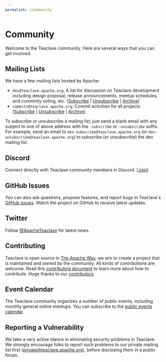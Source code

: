 ```yaml
---
permalink: /community
---
```


# Community

Welcome to the Teaclave community. Here are several ways that you can get involved.

## Mailing Lists

We have a few mailing lists hosted by Apache:

- `dev@teaclave.apache.org`: A list for discussion on Teaclave development including design proposal, release
announcements, meetup schedules, and commnity voting, etc.
 [[Subscribe](mailto:dev-subscribe@teaclave.apache.org?subject=Subscribe) | [Unsubscribe](mailto:dev-unsubscribe@teaclave.apache.org?subject=Unsubscribe) | [Archive](https://lists.apache.org/list.html?dev@teaclave.apache.org)]
- `commits@teaclave.apache.org`: Commit activities for all projects.
 [[Subscribe](mailto:commits-subscribe@teaclave.apache.org?subject=Subscribe) | [Unsubscribe](mailto:commits-unsubscribe@teaclave.apache.org?subject=Unsubscribe) | [Archive](https://lists.apache.org/list.html?commits@teaclave.apache.org)]

To subscribe or unsubscribe a mailing list, just send a blank email with any subject to one of
above address with the `-subscribe` or `-unsubscribe` suffix. For example, send
an email to `dev-subscribe@teaclave.apache.org` (or
`dev-unsubscribe@teaclave.apache.org`) to subscribe (or unsubscribe) the dev
mailing list.

## Discord

Connect directly with Teaclave community members in Discord. [[Join](https://discord.gg/ynECXsxm5P)]

## GitHub Issues

You can also ask questions, propose features, and report bugs in Teaclave's
[GitHub issues](https://github.com/apache/incubator-teaclave/issues). Watch the
project on GitHub to receive latest updates.

## Twitter

Follow [@ApacheTeaclave](https://twitter.com/ApacheTeaclave) for latest news.

## Contributing

Teaclave is open source in [The Apache Way](https://www.apache.org/theapacheway/),
we aim to create a project that is maintained and owned by the community. All
kinds of contributions are welcome. Read this [contributing document](/contributing/) to
learn more about how to contribute. Huge thanks to our [contributors](/contributors/).

## Event Calendar

The Teaclave community organizes a number of public events, including monthly
general online meetups. You can subscribe to the
[public events calendar](https://calendar.google.com/calendar/u/0/embed?src=l1q5osem2br8i4bj7dgik5sae4@group.calendar.google.com).

## Reporting a Vulnerability

We take a very active stance in eliminating security problems in Teaclave. We
strongly encourage folks to report such problems to our private mailing list
first ([private@teaclave.apache.org](mailto:private@teaclave.apache.org)),
before disclosing them in a public forum.
